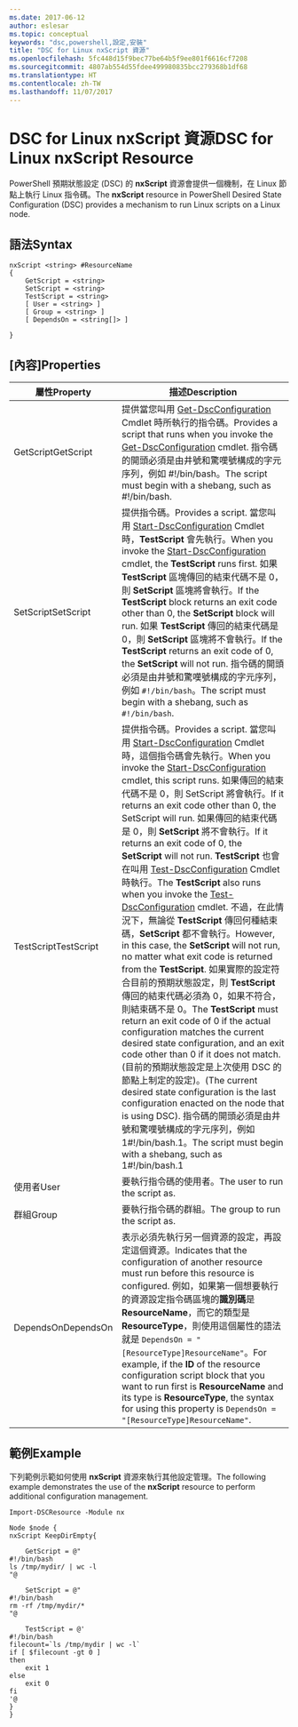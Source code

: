 ```yaml
---
ms.date: 2017-06-12
author: eslesar
ms.topic: conceptual
keywords: "dsc,powershell,設定,安裝"
title: "DSC for Linux nxScript 資源"
ms.openlocfilehash: 5fc448d15f9bec77be64b5f9ee801f6616cf7208
ms.sourcegitcommit: 4807ab554d55fdee499980835bcc279368b1df68
ms.translationtype: HT
ms.contentlocale: zh-TW
ms.lasthandoff: 11/07/2017
---
```

# <a name="dsc-for-linux-nxscript-resource"></a><span data-ttu-id="76f33-103">DSC for Linux nxScript 資源</span><span class="sxs-lookup"><span data-stu-id="76f33-103">DSC for Linux nxScript Resource</span></span>

<span data-ttu-id="76f33-104">PowerShell 預期狀態設定 (DSC) 的 **nxScript** 資源會提供一個機制，在 Linux 節點上執行 Linux 指令碼。</span><span class="sxs-lookup"><span data-stu-id="76f33-104">The **nxScript** resource in PowerShell Desired State Configuration (DSC) provides a mechanism to run Linux scripts on a Linux node.</span></span>

## <a name="syntax"></a><span data-ttu-id="76f33-105">語法</span><span class="sxs-lookup"><span data-stu-id="76f33-105">Syntax</span></span>

```
nxScript <string> #ResourceName
{
    GetScript = <string>
    SetScript = <string>
    TestScript = <string>
    [ User = <string> ]
    [ Group = <string> ]
    [ DependsOn = <string[]> ]

}
```

## <a name="properties"></a><span data-ttu-id="76f33-106">[內容]</span><span class="sxs-lookup"><span data-stu-id="76f33-106">Properties</span></span>

|  <span data-ttu-id="76f33-107">屬性</span><span class="sxs-lookup"><span data-stu-id="76f33-107">Property</span></span> |  <span data-ttu-id="76f33-108">描述</span><span class="sxs-lookup"><span data-stu-id="76f33-108">Description</span></span> | 
|---|---|
| <span data-ttu-id="76f33-109">GetScript</span><span class="sxs-lookup"><span data-stu-id="76f33-109">GetScript</span></span>| <span data-ttu-id="76f33-110">提供當您叫用 [Get-DscConfiguration](https://technet.microsoft.com/en-us/library/dn521625.aspx) Cmdlet 時所執行的指令碼。</span><span class="sxs-lookup"><span data-stu-id="76f33-110">Provides a script that runs when you invoke the [Get-DscConfiguration](https://technet.microsoft.com/en-us/library/dn521625.aspx) cmdlet.</span></span> <span data-ttu-id="76f33-111">指令碼的開頭必須是由井號和驚嘆號構成的字元序列，例如 #!/bin/bash。</span><span class="sxs-lookup"><span data-stu-id="76f33-111">The script must begin with a shebang, such as #!/bin/bash.</span></span>| 
| <span data-ttu-id="76f33-112">SetScript</span><span class="sxs-lookup"><span data-stu-id="76f33-112">SetScript</span></span>| <span data-ttu-id="76f33-113">提供指令碼。</span><span class="sxs-lookup"><span data-stu-id="76f33-113">Provides a script.</span></span> <span data-ttu-id="76f33-114">當您叫用 [Start-DscConfiguration](https://technet.microsoft.com/en-us/library/dn521623.aspx) Cmdlet 時，**TestScript** 會先執行。</span><span class="sxs-lookup"><span data-stu-id="76f33-114">When you invoke the [Start-DscConfiguration](https://technet.microsoft.com/en-us/library/dn521623.aspx) cmdlet, the **TestScript** runs first.</span></span> <span data-ttu-id="76f33-115">如果 **TestScript** 區塊傳回的結束代碼不是 0，則 **SetScript** 區塊將會執行。</span><span class="sxs-lookup"><span data-stu-id="76f33-115">If the **TestScript** block returns an exit code other than 0, the **SetScript** block will run.</span></span> <span data-ttu-id="76f33-116">如果 **TestScript** 傳回的結束代碼是 0，則 **SetScript** 區塊將不會執行。</span><span class="sxs-lookup"><span data-stu-id="76f33-116">If the **TestScript** returns an exit code of 0, the **SetScript** will not run.</span></span> <span data-ttu-id="76f33-117">指令碼的開頭必須是由井號和驚嘆號構成的字元序列，例如 `#!/bin/bash`。</span><span class="sxs-lookup"><span data-stu-id="76f33-117">The script must begin with a shebang, such as `#!/bin/bash`.</span></span>| 
| <span data-ttu-id="76f33-118">TestScript</span><span class="sxs-lookup"><span data-stu-id="76f33-118">TestScript</span></span>| <span data-ttu-id="76f33-119">提供指令碼。</span><span class="sxs-lookup"><span data-stu-id="76f33-119">Provides a script.</span></span> <span data-ttu-id="76f33-120">當您叫用 [Start-DscConfiguration](https://technet.microsoft.com/en-us/library/dn521623.aspx) Cmdlet 時，這個指令碼會先執行。</span><span class="sxs-lookup"><span data-stu-id="76f33-120">When you invoke the [Start-DscConfiguration](https://technet.microsoft.com/en-us/library/dn521623.aspx) cmdlet, this script runs.</span></span> <span data-ttu-id="76f33-121">如果傳回的結束代碼不是 0，則 SetScript 將會執行。</span><span class="sxs-lookup"><span data-stu-id="76f33-121">If it returns an exit code other than 0, the SetScript will run.</span></span> <span data-ttu-id="76f33-122">如果傳回的結束代碼是 0，則 **SetScript** 將不會執行。</span><span class="sxs-lookup"><span data-stu-id="76f33-122">If it returns an exit code of 0, the **SetScript** will not run.</span></span> <span data-ttu-id="76f33-123">**TestScript** 也會在叫用 [Test-DscConfiguration](https://technet.microsoft.com/en-us/library/dn407382.aspx) Cmdlet 時執行。</span><span class="sxs-lookup"><span data-stu-id="76f33-123">The **TestScript** also runs when you invoke the [Test-DscConfiguration](https://technet.microsoft.com/en-us/library/dn407382.aspx) cmdlet.</span></span> <span data-ttu-id="76f33-124">不過，在此情況下，無論從 **TestScript** 傳回何種結束碼，**SetScript** 都不會執行。</span><span class="sxs-lookup"><span data-stu-id="76f33-124">However, in this case, the **SetScript** will not run, no matter what exit code is returned from the **TestScript**.</span></span> <span data-ttu-id="76f33-125">如果實際的設定符合目前的預期狀態設定，則 **TestScript** 傳回的結束代碼必須為 0，如果不符合，則結束碼不是 0。</span><span class="sxs-lookup"><span data-stu-id="76f33-125">The **TestScript** must return an exit code of 0 if the actual configuration matches the current desired state configuration, and an exit code other than 0 if it does not match.</span></span> <span data-ttu-id="76f33-126">(目前的預期狀態設定是上次使用 DSC 的節點上制定的設定)。</span><span class="sxs-lookup"><span data-stu-id="76f33-126">(The current desired state configuration is the last configuration enacted on the node that is using DSC).</span></span> <span data-ttu-id="76f33-127">指令碼的開頭必須是由井號和驚嘆號構成的字元序列，例如 1#!/bin/bash.1。</span><span class="sxs-lookup"><span data-stu-id="76f33-127">The script must begin with a shebang, such as 1#!/bin/bash.1</span></span>| 
| <span data-ttu-id="76f33-128">使用者</span><span class="sxs-lookup"><span data-stu-id="76f33-128">User</span></span>| <span data-ttu-id="76f33-129">要執行指令碼的使用者。</span><span class="sxs-lookup"><span data-stu-id="76f33-129">The user to run the script as.</span></span>| 
| <span data-ttu-id="76f33-130">群組</span><span class="sxs-lookup"><span data-stu-id="76f33-130">Group</span></span>| <span data-ttu-id="76f33-131">要執行指令碼的群組。</span><span class="sxs-lookup"><span data-stu-id="76f33-131">The group to run the script as.</span></span>| 
| <span data-ttu-id="76f33-132">DependsOn</span><span class="sxs-lookup"><span data-stu-id="76f33-132">DependsOn</span></span> | <span data-ttu-id="76f33-133">表示必須先執行另一個資源的設定，再設定這個資源。</span><span class="sxs-lookup"><span data-stu-id="76f33-133">Indicates that the configuration of another resource must run before this resource is configured.</span></span> <span data-ttu-id="76f33-134">例如，如果第一個想要執行的資源設定指令碼區塊的**識別碼**是 **ResourceName**，而它的類型是 **ResourceType**，則使用這個屬性的語法就是 `DependsOn = "[ResourceType]ResourceName"`。</span><span class="sxs-lookup"><span data-stu-id="76f33-134">For example, if the **ID** of the resource configuration script block that you want to run first is **ResourceName** and its type is **ResourceType**, the syntax for using this property is `DependsOn = "[ResourceType]ResourceName"`.</span></span>| 

## <a name="example"></a><span data-ttu-id="76f33-135">範例</span><span class="sxs-lookup"><span data-stu-id="76f33-135">Example</span></span>

<span data-ttu-id="76f33-136">下列範例示範如何使用 **nxScript** 資源來執行其他設定管理。</span><span class="sxs-lookup"><span data-stu-id="76f33-136">The following example demonstrates the use of the **nxScript** resource to perform additional configuration management.</span></span>

```
Import-DSCResource -Module nx 

Node $node {
nxScript KeepDirEmpty{

    GetScript = @"
#!/bin/bash
ls /tmp/mydir/ | wc -l
"@

    SetScript = @"
#!/bin/bash
rm -rf /tmp/mydir/*
"@

    TestScript = @'
#!/bin/bash
filecount=`ls /tmp/mydir | wc -l`
if [ $filecount -gt 0 ]
then
    exit 1
else
    exit 0
fi
'@
} 
}
```

